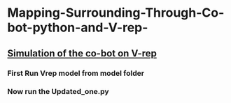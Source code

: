 # Mapping-Surrounding-Through-Co-bot-python-and-V-rep-
## [Simulation of the co-bot on V-rep](https://drive.google.com/file/d/18CuHvPevIusU3y-aKXfaGFTvjfk9C1NQ/view?usp=sharing)

### First Run Vrep model from model folder
### Now run the Updated_one.py 

